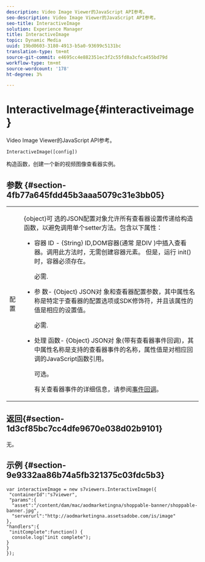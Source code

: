 ```yaml
---
description: Video Image Viewer的JavaScript API参考。
seo-description: Video Image Viewer的JavaScript API参考。
seo-title: InteractiveImage
solution: Experience Manager
title: InteractiveImage
topic: Dynamic Media
uuid: 19bd0603-3180-4913-b5a0-93699c5131bc
translation-type: tm+mt
source-git-commit: e4695cc4e882351ec3f2c55fd8a3cfca455bd79d
workflow-type: tm+mt
source-wordcount: '178'
ht-degree: 3%

---
```



# InteractiveImage{#interactiveimage}

Video Image Viewer的JavaScript API参考。

`InteractiveImage([config])`

构造函数，创建一个新的视频图像查看器实例。

## 参数 {#section-4fb77a645fdd45b3aaa5079c31e3bb05}

<table id="table_896DFF34A68A403DB93A6D597461A573"> 
 <tbody> 
  <tr> 
   <td colname="col1"> <p> <span class="codeph"> <span class="varname"> 配置  </span> </span> </p> </td> 
   <td colname="col2"> <p> <span class="codeph"> {object}可 </span> 选的JSON配置对象允许所有查看器设置传递给构造函数，以避免调用单个setter方法。包含以下属性： </p> <p> 
     <ul id="ul_789DBD5B72ED4C80B685455B0D59494D"> 
      <li id="li_28FDCB53E4AD4097A51F21B876C18FB1"> <p> <span class="codeph"> 容器 </span> ID -  <span class="codeph"> {String}  </span> ID,DOM容器(通常 <span class="codeph"> 是DIV </span>)中插入查看器。调用此方法时，无需创建容器元素。 但是，运行<span class="codeph"> init()</span>时，容器必须存在。 </p> <p>必需. </p> </li> 
      <li id="li_FDE00392DC1544ABBDD75F81EF814EF2"> <p> <span class="codeph"> 参 </span> 数-  <span class="codeph"> {Object} JSON对 </span> 象和查看器配置参数，其中属性名称是特定于查看器的配置选项或SDK修饰符，并且该属性的值是相应的设置值。 </p> <p>必需. </p> </li> 
      <li id="li_C534D5091CDA4717BCC48E3EBBF09AB8"> <p> <span class="codeph"> 处理 </span> 函数-  <span class="codeph"> {Object} JSON对 </span> 象(带有查看器事件回调)，其中属性名称是支持的查看器事件的名称，属性值是对相应回调的JavaScript函数引用。 </p> <p>可选。 </p> <p>有关查看器事件的详细信息，请参阅<a href="../../../c-html5-aem-asset-viewers/c-html5-aem-interactive-images/c-html5-aem-interactive-image-event-callbacks.md#concept-66d5996f2b1b44cab3d5264cda5c50cd" format="dita" scope="local">事件回调</a>。 </p> </li> 
     </ul> </p> </td> 
  </tr> 
 </tbody> 
</table>

## 返回{#section-1d3cf85bc7cc4dfe9670e038d02b9101}

无。

## 示例 {#section-9e9332aa86b74a5fb321375c03fdc5b3}

```
var interactiveImage = new s7viewers.InteractiveImage({ 
 "containerId":"s7viewer", 
 "params":{ 
  "asset":"/content/dam/mac/aodmarketingna/shoppable-banner/shoppable-banner.jpg", 
  "serverurl":"http://aodmarketingna.assetsadobe.com/is/image" 
}, 
"handlers":{ 
 "initComplete":function() { 
  console.log("init complete"); 
} 
} 
});
```

